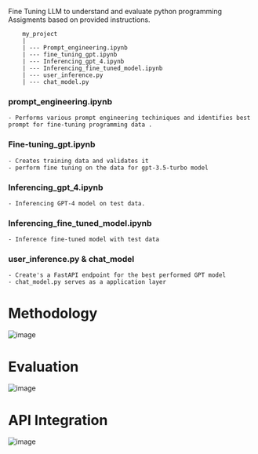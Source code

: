 Fine Tuning LLM to understand and evaluate python programming Assigments based on provided instructions.

        my_project
        |
        | --- Prompt_engineering.ipynb
        | --- fine_tuning_gpt.ipynb
        | --- Inferencing_gpt_4.ipynb
        | --- Inferencing_fine_tuned_model.ipynb
        | --- user_inference.py 
        | --- chat_model.py 


### prompt_engineering.ipynb

    - Performs various prompt engineering techiniques and identifies best prompt for fine-tuning programming data .

### Fine-tuning_gpt.ipynb
    - Creates training data and validates it 
    - perform fine tuning on the data for gpt-3.5-turbo model

### Inferencing_gpt_4.ipynb
    - Inferencing GPT-4 model on test data.
    
### Inferencing_fine_tuned_model.ipynb
    - Inference fine-tuned model with test data

### user_inference.py & chat_model
    - Create's a FastAPI endpoint for the best performed GPT model
    - chat_model.py serves as a application layer


# Methodology

![image](https://github.com/shobanasiranjeevilu/Fine_Tuning_LLM/assets/114626356/fd295d12-e2c8-4b8c-a872-4b319a1d9959)

# Evaluation

![image](https://github.com/shobanasiranjeevilu/Fine_Tuning_LLM/assets/114626356/d988aabd-222e-419e-a889-81aaebd87cc9)


# API Integration

![image](https://github.com/shobanasiranjeevilu/Fine_Tuning_LLM/assets/114626356/c30367c6-fb66-48e0-8b2f-d2221b9d706c)









